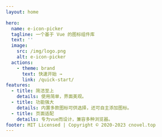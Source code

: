```yaml
---
layout: home

hero:
  name: e-icon-picker
  tagline: 一个基于 Vue 的图标组件库
  text: ''
  image:
    src: /img/logo.png
    alt: e-icon-picker
  actions:
    - theme: brand
      text: 快速开始 →
      link: /quick-start/
features:
  - title: 简洁至上
    details: 使用简单，界面美观。
  - title: 功能强大
    details: 内置多款图标可供选择，还可自主添加图标。
  - title: 页面适配
    details: 专为vue而设计，兼容多种浏览器。
footer: MIT Licensed | Copyright © 2020-2023 cnovel.top
---
```

